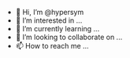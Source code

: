 - 👋 Hi, I’m @hypersym
- 👀 I’m interested in ...
- 🌱 I’m currently learning ...
- 💞️ I’m looking to collaborate on ...
- 📫 How to reach me ...

<!---
hypersym/hypersym is a ✨ special ✨ repository because its `README.md` (this file) appears on your GitHub profile.
You can click the Preview link to take a look at your changes.
--->
